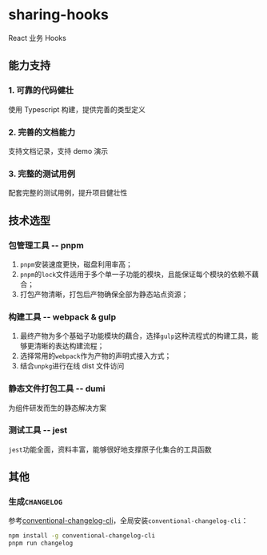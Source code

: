 # sharing-hooks

React 业务 Hooks

## 能力支持

### 1. 可靠的代码健壮

使用 Typescript 构建，提供完善的类型定义

### 2. 完善的文档能力

支持文档记录，支持 demo 演示

### 3. 完整的测试用例

配套完整的测试用例，提升项目健壮性

## 技术选型

### 包管理工具 -- pnpm

1. `pnpm`安装速度更快，磁盘利用率高；
2. `pnpm`的`lock`文件适用于多个单一子功能的模块，且能保证每个模块的依赖不藕合；
3. 打包产物清晰，打包后产物确保全部为静态站点资源；

### 构建工具 -- webpack & gulp

1. 最终产物为多个基础子功能模块的藕合，选择`gulp`这种流程式的构建工具，能够更清晰的表达构建流程；
2. 选择常用的`webpack`作为产物的声明式接入方式；
3. 结合`unpkg`进行在线 dist 文件访问

### 静态文件打包工具 -- dumi

为组件研发而生的静态解决方案

### 测试工具 -- jest

`jest`功能全面，资料丰富，能够很好地支撑原子化集合的工具函数

## 其他

### 生成`CHANGELOG`

参考[conventional-changelog-cli](https://www.npmjs.com/package/conventional-changelog-cli)，全局安装`conventional-changelog-cli`：

```bash
npm install -g conventional-changelog-cli
pnpm run changelog
```
